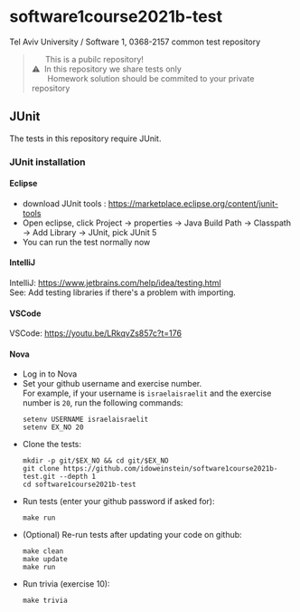 # software1course2021b-test
Tel Aviv University / Software 1, 0368-2157 common test repository
> &nbsp;&nbsp;&nbsp;&nbsp;&nbsp; This is a pubilc repository! <br>
>⚠️&nbsp;&nbsp;In this repository we share tests only <br>
> &nbsp;&nbsp;&nbsp;&nbsp;&nbsp;&nbsp;&nbsp;Homework solution should be commited to your private repository
## JUnit
The tests in this repository require JUnit.

### JUnit installation
#### Eclipse
* download JUnit tools : https://marketplace.eclipse.org/content/junit-tools <br>
* Open eclipse, click Project -> properties -> Java Build Path -> Classpath -> Add Library -> JUnit, pick JUnit 5 <br>
* You can run the test normally now
#### IntelliJ
IntelliJ: https://www.jetbrains.com/help/idea/testing.html <br>
See: Add testing libraries if there's a problem with importing.
#### VSCode
VSCode: https://youtu.be/LRkqvZs857c?t=176
#### Nova
* Log in to Nova
* Set your github username and exercise number. <br>
  For example, if your username is `israelaisraelit` and the exercise number is `20`, run the following commands:
  ```
  setenv USERNAME israelaisraelit
  setenv EX_NO 20
  ```
* Clone the tests:
  ```
  mkdir -p git/$EX_NO && cd git/$EX_NO
  git clone https://github.com/idoweinstein/software1course2021b-test.git --depth 1
  cd software1course2021b-test
  ```
* Run tests (enter your github password if asked for):
  ```
  make run
  ```
* (Optional) Re-run tests after updating your code on github: 
  ```
  make clean
  make update
  make run
  ``` 
* Run trivia (exercise 10):
  ```
  make trivia
  ```
